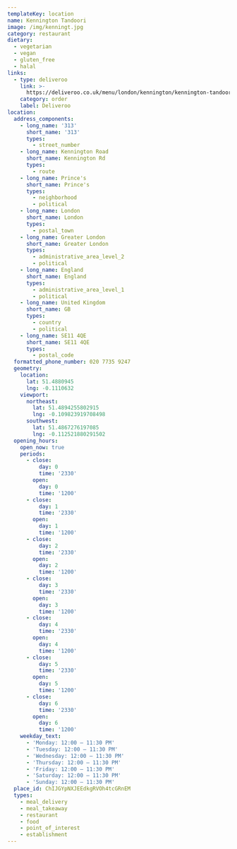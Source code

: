 ```yaml
---
templateKey: location
name: Kennington Tandoori
image: /img/kenningt.jpg
category: restaurant
dietary:
  - vegetarian
  - vegan
  - gluten_free
  - halal
links:
  - type: deliveroo
    link: >-
      https://deliveroo.co.uk/menu/london/kennington/kennington-tandoori-core?day=today&postcode=SW98PD&time=ASAP
    category: order
    label: Deliveroo
location:
  address_components:
    - long_name: '313'
      short_name: '313'
      types:
        - street_number
    - long_name: Kennington Road
      short_name: Kennington Rd
      types:
        - route
    - long_name: Prince's
      short_name: Prince's
      types:
        - neighborhood
        - political
    - long_name: London
      short_name: London
      types:
        - postal_town
    - long_name: Greater London
      short_name: Greater London
      types:
        - administrative_area_level_2
        - political
    - long_name: England
      short_name: England
      types:
        - administrative_area_level_1
        - political
    - long_name: United Kingdom
      short_name: GB
      types:
        - country
        - political
    - long_name: SE11 4QE
      short_name: SE11 4QE
      types:
        - postal_code
  formatted_phone_number: 020 7735 9247
  geometry:
    location:
      lat: 51.4880945
      lng: -0.1110632
    viewport:
      northeast:
        lat: 51.4894255802915
        lng: -0.109823919708498
      southwest:
        lat: 51.4867276197085
        lng: -0.112521880291502
  opening_hours:
    open_now: true
    periods:
      - close:
          day: 0
          time: '2330'
        open:
          day: 0
          time: '1200'
      - close:
          day: 1
          time: '2330'
        open:
          day: 1
          time: '1200'
      - close:
          day: 2
          time: '2330'
        open:
          day: 2
          time: '1200'
      - close:
          day: 3
          time: '2330'
        open:
          day: 3
          time: '1200'
      - close:
          day: 4
          time: '2330'
        open:
          day: 4
          time: '1200'
      - close:
          day: 5
          time: '2330'
        open:
          day: 5
          time: '1200'
      - close:
          day: 6
          time: '2330'
        open:
          day: 6
          time: '1200'
    weekday_text:
      - 'Monday: 12:00 – 11:30 PM'
      - 'Tuesday: 12:00 – 11:30 PM'
      - 'Wednesday: 12:00 – 11:30 PM'
      - 'Thursday: 12:00 – 11:30 PM'
      - 'Friday: 12:00 – 11:30 PM'
      - 'Saturday: 12:00 – 11:30 PM'
      - 'Sunday: 12:00 – 11:30 PM'
  place_id: ChIJGYpNXJEEdkgRVOh4tcGRnEM
  types:
    - meal_delivery
    - meal_takeaway
    - restaurant
    - food
    - point_of_interest
    - establishment
---
```

